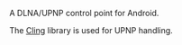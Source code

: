 A DLNA/UPNP control point for Android.

The [Cling](http://4thline.org/projects/cling/) library is used for UPNP handling.